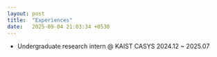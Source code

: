 ```yaml
---
layout: post
title:  "Experiences"
date:   2025-09-04 21:03:34 +0530
---
```

- Undergraduate research intern @ KAIST CASYS 2024.12 ~ 2025.07